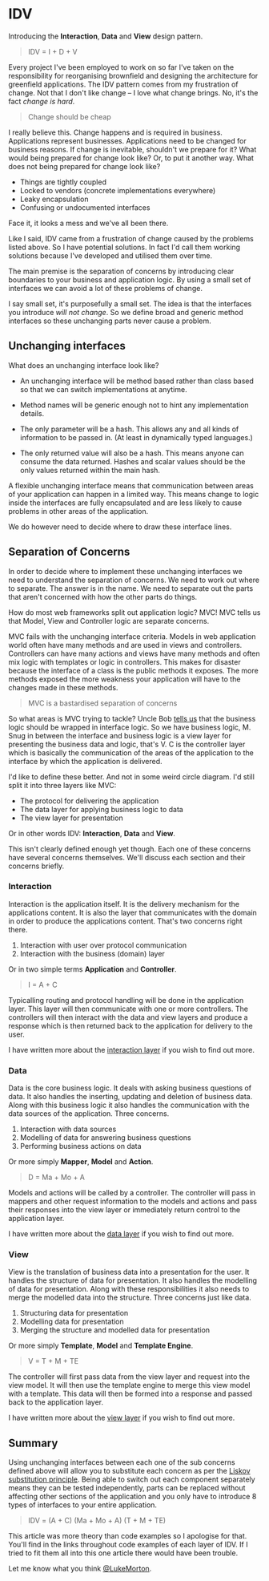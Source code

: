 # IDV

Introducing the **Interaction**, **Data** and **View**
design pattern.

> IDV = I + D + V

Every project I've been employed to work on so far I've taken
on the responsibility for reorganising brownfield and
designing the architecture for greenfield applications. The
IDV pattern comes from my frustration of change. Not that I
don't like change – I love what change brings. No, it's the
fact *change is hard*.

> Change should be cheap

I really believe this. Change happens and is required in
business. Applications represent businesses. Applications need
to be changed for business reasons. If change is inevitable,
shouldn't we prepare for it? What would being prepared for
change look like? Or, to put it another way. What does not
being prepared for change look like?

 - Things are tightly coupled
 - Locked to vendors (concrete implementations everywhere)
 - Leaky encapsulation
 - Confusing or undocumented interfaces

Face it, it looks a mess and we've all been there.

Like I said, IDV came from a frustration of change caused by
the problems listed above. So I have potential solutions. In
fact I'd call them working solutions because I've developed
and utilised them over time.

The main premise is the separation of concerns by introducing
clear boundaries to your business and application logic. By
using a small set of interfaces we can avoid a lot of these
problems of change.

I say small set, it's purposefully a small set. The idea is
that the interfaces you introduce *will not change*. So we
define broad and generic method interfaces so these unchanging
parts never cause a problem.

## Unchanging interfaces

What does an unchanging interface look like?

 - An unchanging interface will be method based rather than
   class based so that we can switch implementations at
   anytime.

 - Method names will be generic enough not to hint any
   implementation details.

 - The only parameter will be a hash. This allows any and all
   kinds of information to be passed in. (At least in
   dynamically typed languages.)

 - The only returned value will also be a hash. This means
   anyone can consume the data returned. Hashes and scalar
   values should be the only values returned within the main
   hash.

A flexible unchanging interface means that communication
between areas of your application can happen in a limited way.
This means change to logic inside the interfaces are fully
encapsulated and are less likely to cause problems in other
areas of the application.

We do however need to decide where to draw these interface
lines.

## Separation of Concerns

In order to decide where to implement these unchanging
interfaces we need to understand the separation of concerns.
We need to work out where to separate. The answer is in the
name. We need to separate out the parts that aren't concerned
with how the other parts do things.

How do most web frameworks split out application logic? MVC!
MVC tells us that Model, View and Controller logic are
separate concerns.

MVC fails with the unchanging interface criteria.
Models in web application world often have many methods and
are used in views and controllers. Controllers can have many
actions and views have many methods and often mix logic with
templates or logic in controllers. This makes for disaster
because the interface of a class is the public methods it
exposes. The more methods exposed the more weakness your
application will have to the changes made in these methods.

> MVC is a bastardised separation of concerns

So what areas is MVC trying to tackle? Uncle Bob [tells us][1]
that the business logic should be wrapped in interface logic.
So we have business logic, M. Snug in between the interface
and business logic is a view layer for presenting the business
data and logic, that's V. C is the controller layer which
is basically the communication of the areas of the application
to the interface by which the application is delivered.

I'd like to define these better. And not in some weird circle
diagram. I'd still split it into three layers like MVC:

 - The protocol for delivering the application
 - The data layer for applying business logic to data
 - The view layer for presentation

Or in other words IDV: **Interaction**, **Data** and **View**.

This isn't clearly defined enough yet though. Each one of
these concerns have several concerns themselves. We'll discuss
each section and their concerns briefly.

### Interaction

Interaction is the application itself. It is the delivery
mechanism for the applications content. It is also the
layer that communicates with the domain in order to produce
the applications content. That's two concerns right there.

 1. Interaction with user over protocol communication
 2. Interaction with the business (domain) layer

Or in two simple terms **Application** and **Controller**.

> I = A + C

Typicalling routing and protocol handling will be done in the
application layer. This layer will then communicate with one
or more controllers. The controllers will then interact with
the data and view layers and produce a response which is then
returned back to the application for delivery to the user.

I have written more about the [interaction layer][2] if you
wish to find out more.

### Data

Data is the core business logic. It deals with asking business
questions of data. It also handles the inserting, updating and
deletion of business data. Along with this business logic it
also handles the communication with the data sources of the
application. Three concerns.

 1. Interaction with data sources
 2. Modelling of data for answering business questions
 3. Performing business actions on data

Or more simply **Mapper**, **Model** and **Action**.

> D = Ma + Mo + A

Models and actions will be called by a controller. The
controller will pass in mappers and other request information
to the models and actions and pass their responses into the
view layer or immediately return control to the application
layer.

I have written more about the [data layer][3] if you wish to
find out more.

### View

View is the translation of business data into a presentation
for the user. It handles the structure of data for
presentation. It also handles the modelling of data for
presentation. Along with these responsibilities it also needs
to merge the modelled data into the structure. Three concerns
just like data.

 1. Structuring data for presentation
 2. Modelling data for presentation
 3. Merging the structure and modelled data for presentation

Or more simply **Template**, **Model** and
**Template Engine**.

> V = T + M + TE

The controller will first pass data from the view layer and
request into the view model. It will then use the template
engine to merge this view model with a template. This data
will then be formed into a response and passed back to the
application layer.

I have written more about the [view layer][4] if you wish to
find out more.

## Summary

Using unchanging interfaces between each one of the sub
concerns defined above will allow you to substitute each
concern as per the [Liskov substitution principle][5]. Being
able to switch out each component separately means they can
be tested independently, parts can be replaced without
affecting other sections of the application and you only have
to introduce 8 types of interfaces to your entire application.

> IDV = (A + C) (Ma + Mo + A) (T + M + TE)

This article was more theory than code examples so I apologise
for that. You'll find in the links throughout code examples of
each layer of IDV. If I tried to fit them all into this one
article there would have been trouble.

Let me know what you think [@LukeMorton][6].

[1]: http://blog.8thlight.com/uncle-bob/2012/08/13/the-clean-architecture.html
[2]: /thoughts/2013-09-26-interaction
[3]: /thoughts/2013-09-25-data
[4]: /thoughts/2013-09-24-views
[5]: http://en.wikipedia.org/wiki/Liskov_substitution_principle
[6]: https://twitter.com/LukeMorton
